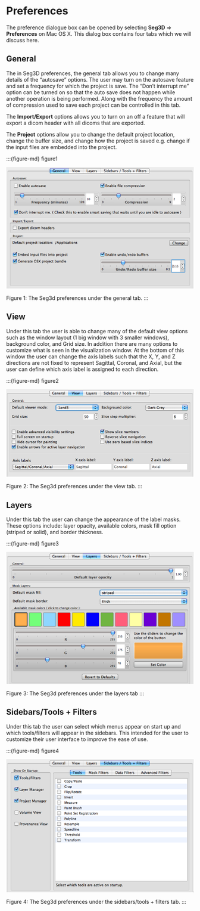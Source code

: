 # Preferences

The preference dialogue box can be opened by selecting **Seg3D** ⇒ **Preferences** on Mac OS X. This dialog box contains four tabs which we will discuss here.

## General

The in Seg3D preferences, the general tab allows you to change many details of the “autosave” options. The user may turn on the autosave feature and set a frequency for which the project is save. The “Don’t interrupt me” option can be turned on so that the auto save does not happen while another operation is being performed. Along with the frequency the amount of compression used to save each project can be controlled in this tab.

The **Import/Export** options allows you to turn on an off a feature that will export a dicom header with all dicoms that are exported.

The **Project** options allow you to change the default project location, change the buffer size, and change how the project is saved e.g. change if the input files are embedded into the project.

:::{figure-md} figure1

![Pref_gen](../../Seg3DBasicFunctionality_figures/Pref_gen.png)

Figure 1: The Seg3d preferences under the general tab.
:::

## View

Under this tab the user is able to change many of the default view options such as the window layout (1 big window with 3 smaller windows), background color, and Grid size. In addition there are many options to customize what is seen in the visualization window. At the bottom of this window the user can change the axis labels such that the X, Y, and Z directions are not fixed to represent Sagittal, Coronal, and Axial, but the user can define which axis label is assigned to each direction.

:::{figure-md} figure2

![Pref_view](../../Seg3DBasicFunctionality_figures/Pref_view.png)

Figure 2: The Seg3d preferences under the view tab.
:::

## Layers

Under this tab the user can change the appearance of the label masks. These options include: layer opacity, available colors, mask fill option (striped or solid), and border thickness.

:::{figure-md} figure3

![Pref_layers](../../Seg3DBasicFunctionality_figures/Pref_layers.png)

Figure 3: The Seg3d preferences under the layers tab
:::

## Sidebars/Tools + Filters

Under this tab the user can select which menus appear on start up and which tools/filters will appear in the sidebars. This intended for the user to customize their user interface to improve the ease of use.

:::{figure-md} figure4

![Pref_side](../../Seg3DBasicFunctionality_figures/Pref_side.png)

Figure 4: The Seg3d preferences under the sidebars/tools + filters tab.
:::

